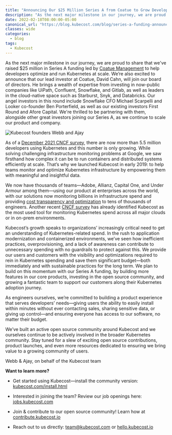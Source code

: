 ```yaml
---
title: "Announcing Our $25 Million Series A from Coatue to Grow Developer-Centric Community Around Kubernetes Cost Management"
description: "As the next major milestone in our journey, we are proud to share that we’ve raised $25 million in Series A funding led by Coatue Management to help developers optimize and run Kubernetes at scale."
date: 2022-02-18T08:00:00-05:00
canonical_url: "https://blog.kubecost.com/blog/series-a-funding-announcement"
classes: wide
categories:
  - blog
tags:
  - Kubecost
---
```


As the next major milestone in our journey, we are proud to share that we've raised $25 million in Series A funding led by [Coatue Management](https://www.coatue.com/) to help developers optimize and run Kubernetes at scale. We’re also excited to announce that our lead investor at Coatue, David Cahn, will join our board of directors. He brings a wealth of expertise from investing in now-public companies like UiPath, Confluent, Snowflake, and Gitlab, as well as leaders in the cloud-native space such as Starburst, Snyk, and Databricks. Our angel investors in this round include Snowflake CFO Michael Scarpelli and Looker co-founder Ben Porterfield, as well as our existing investors First Round and Afore Capital. We're thrilled to be partnering with them, alongside other great investors joining our Series A, as we continue to scale our product and company.

![Kubecost founders Webb and Ajay](/assets/images/series-a-funding-announcement/image_0.png)

As of a [December 2021 CNCF survey](https://www.cncf.io/blog/2021/12/20/new-slashdata-report-5-6-million-developers-use-kubernetes-an-increase-of-67-over-one-year/), there are now more than 5.5 million developers using Kubernetes and this number is only growing. While solving challenging infrastructure monitoring problems at Google, we saw firsthand how complex it can be to run containers and distributed systems efficiently at scale. That’s why we launched Kubecost in early 2019: to help teams monitor and optimize Kubernetes infrastructure by empowering them with meaningful and insightful data.

We now have thousands of teams—Adobe, Allianz, Capital One, and Under Armour among them—using our product at enterprises across the world, with our solutions now monitoring billions in infrastructure spend and providing [cost transparency and optimization](https://blog.kubecost.com/blog/case%20study/greensteam-case-study/) to tens of thousands of engineers. Another recent [CNCF survey](https://containerjournal.com/editorial-calendar/container-kubernetes-management/survey-surfaces-recent-spike-in-kubernetes-costs/) has already identified Kubecost as the most used tool for monitoring Kubernetes spend across all major clouds or in on-prem environments. 

Kubecost’s growth speaks to organizations’ increasingly critical need to get an understanding of Kubernetes-related spend. In the rush to application modernization and containerized environments, we’ve seen how inefficient practices, overprovisioning, and a lack of awareness can contribute to unnecessary spending with no guardrails to protect against this. We provide our users and customers with the visibility and optimizations required to rein in Kubernetes spending and save them significant budget—both immediately and with sustainable practices for the long term. We plan to build on this momentum with our Series A funding, by building more features in our core products, investing in the open source community, and growing a fantastic team to support our customers along their Kubernetes adoption journey.

As engineers ourselves, we’re committed to building a product experience that serves developers’ needs—giving users the ability to easily install within minutes without ever contacting sales, sharing sensitive data, or giving up control—and ensuring everyone has access to our software, no matter their budget. 

We’ve built an active open source community around Kubecost and we ourselves continue to be actively involved in the broader Kubernetes community. Stay tuned for a slew of exciting open source contributions, product launches, and even more resources dedicated to ensuring we bring value to a growing community of users.

Webb & Ajay, on behalf of the Kubecost team

**Want to learn more?**

* Get started using Kubecost—install the community version: [kubecost.com/install.html](https://www.kubecost.com/install.html) 

* Interested in joining the team? Review our job openings here: [jobs.kubecost.com](http://jobs.kubecost.com/)

* Join & contribute to our open source community! Learn how at [contribute.kubecost.io](https://contribute.kubecost.io)

* Reach out to us directly: [team@kubecost.com](mailto:team@kubecost.com) or [hello.kubecost.io](http://hello.kubecost.io)
